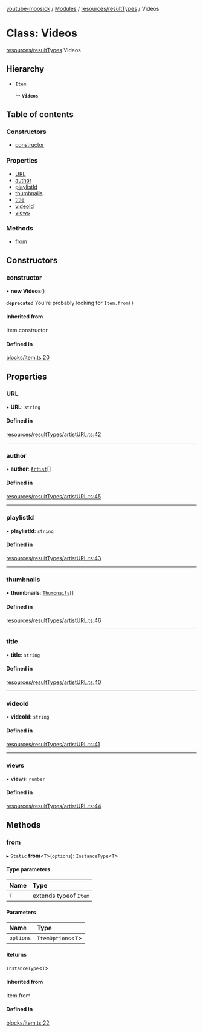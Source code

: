 [youtube-moosick](../README.md) / [Modules](../modules.md) / [resources/resultTypes](../modules/resources_resultTypes.md) / Videos

# Class: Videos

[resources/resultTypes](../modules/resources_resultTypes.md).Videos

## Hierarchy

- `Item`

  ↳ **`Videos`**

## Table of contents

### Constructors

- [constructor](resources_resultTypes.Videos.md#constructor)

### Properties

- [URL](resources_resultTypes.Videos.md#url)
- [author](resources_resultTypes.Videos.md#author)
- [playlistId](resources_resultTypes.Videos.md#playlistid)
- [thumbnails](resources_resultTypes.Videos.md#thumbnails)
- [title](resources_resultTypes.Videos.md#title)
- [videoId](resources_resultTypes.Videos.md#videoid)
- [views](resources_resultTypes.Videos.md#views)

### Methods

- [from](resources_resultTypes.Videos.md#from)

## Constructors

### constructor

• **new Videos**()

**`deprecated`** You're probably looking for `Item.from()`

#### Inherited from

Item.constructor

#### Defined in

[blocks/item.ts:20](https://github.com/EvasiveXkiller/youtube-moosick/blob/ae18783/src/blocks/item.ts#L20)

## Properties

### URL

• **URL**: `string`

#### Defined in

[resources/resultTypes/artistURL.ts:42](https://github.com/EvasiveXkiller/youtube-moosick/blob/ae18783/src/resources/resultTypes/artistURL.ts#L42)

___

### author

• **author**: [`Artist`](resources_generalTypes.Artist.md)[]

#### Defined in

[resources/resultTypes/artistURL.ts:45](https://github.com/EvasiveXkiller/youtube-moosick/blob/ae18783/src/resources/resultTypes/artistURL.ts#L45)

___

### playlistId

• **playlistId**: `string`

#### Defined in

[resources/resultTypes/artistURL.ts:43](https://github.com/EvasiveXkiller/youtube-moosick/blob/ae18783/src/resources/resultTypes/artistURL.ts#L43)

___

### thumbnails

• **thumbnails**: [`Thumbnails`](resources_generalTypes.Thumbnails.md)[]

#### Defined in

[resources/resultTypes/artistURL.ts:46](https://github.com/EvasiveXkiller/youtube-moosick/blob/ae18783/src/resources/resultTypes/artistURL.ts#L46)

___

### title

• **title**: `string`

#### Defined in

[resources/resultTypes/artistURL.ts:40](https://github.com/EvasiveXkiller/youtube-moosick/blob/ae18783/src/resources/resultTypes/artistURL.ts#L40)

___

### videoId

• **videoId**: `string`

#### Defined in

[resources/resultTypes/artistURL.ts:41](https://github.com/EvasiveXkiller/youtube-moosick/blob/ae18783/src/resources/resultTypes/artistURL.ts#L41)

___

### views

• **views**: `number`

#### Defined in

[resources/resultTypes/artistURL.ts:44](https://github.com/EvasiveXkiller/youtube-moosick/blob/ae18783/src/resources/resultTypes/artistURL.ts#L44)

## Methods

### from

▸ `Static` **from**<`T`\>(`options`): `InstanceType`<`T`\>

#### Type parameters

| Name | Type |
| :------ | :------ |
| `T` | extends typeof `Item` |

#### Parameters

| Name | Type |
| :------ | :------ |
| `options` | `ItemOptions`<`T`\> |

#### Returns

`InstanceType`<`T`\>

#### Inherited from

Item.from

#### Defined in

[blocks/item.ts:22](https://github.com/EvasiveXkiller/youtube-moosick/blob/ae18783/src/blocks/item.ts#L22)
